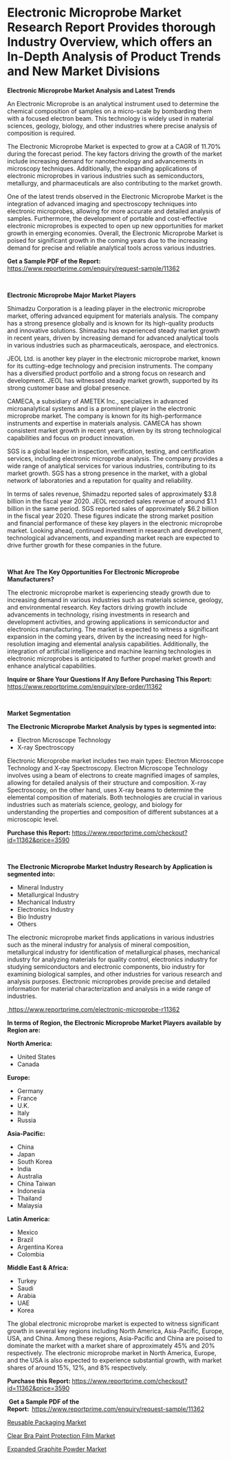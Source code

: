 <p><h1>Electronic Microprobe Market Research Report Provides thorough Industry Overview, which offers an In-Depth Analysis of Product Trends and New Market Divisions</h1></p><p><strong>Electronic Microprobe Market Analysis and Latest Trends</strong></p>
<p><p>An Electronic Microprobe is an analytical instrument used to determine the chemical composition of samples on a micro-scale by bombarding them with a focused electron beam. This technology is widely used in material sciences, geology, biology, and other industries where precise analysis of composition is required.</p><p>The Electronic Microprobe Market is expected to grow at a CAGR of 11.70% during the forecast period. The key factors driving the growth of the market include increasing demand for nanotechnology and advancements in microscopy techniques. Additionally, the expanding applications of electronic microprobes in various industries such as semiconductors, metallurgy, and pharmaceuticals are also contributing to the market growth.</p><p>One of the latest trends observed in the Electronic Microprobe Market is the integration of advanced imaging and spectroscopy techniques into electronic microprobes, allowing for more accurate and detailed analysis of samples. Furthermore, the development of portable and cost-effective electronic microprobes is expected to open up new opportunities for market growth in emerging economies. Overall, the Electronic Microprobe Market is poised for significant growth in the coming years due to the increasing demand for precise and reliable analytical tools across various industries.</p></p>
<p><strong>Get a Sample PDF of the Report:&nbsp;</strong> <a href="https://www.reportprime.com/enquiry/request-sample/11362">https://www.reportprime.com/enquiry/request-sample/11362</a></p>
<p>&nbsp;</p>
<p><strong>Electronic Microprobe Major Market Players</strong></p>
<p><p>Shimadzu Corporation is a leading player in the electronic microprobe market, offering advanced equipment for materials analysis. The company has a strong presence globally and is known for its high-quality products and innovative solutions. Shimadzu has experienced steady market growth in recent years, driven by increasing demand for advanced analytical tools in various industries such as pharmaceuticals, aerospace, and electronics.</p><p>JEOL Ltd. is another key player in the electronic microprobe market, known for its cutting-edge technology and precision instruments. The company has a diversified product portfolio and a strong focus on research and development. JEOL has witnessed steady market growth, supported by its strong customer base and global presence.</p><p>CAMECA, a subsidiary of AMETEK Inc., specializes in advanced microanalytical systems and is a prominent player in the electronic microprobe market. The company is known for its high-performance instruments and expertise in materials analysis. CAMECA has shown consistent market growth in recent years, driven by its strong technological capabilities and focus on product innovation.</p><p>SGS is a global leader in inspection, verification, testing, and certification services, including electronic microprobe analysis. The company provides a wide range of analytical services for various industries, contributing to its market growth. SGS has a strong presence in the market, with a global network of laboratories and a reputation for quality and reliability.</p><p>In terms of sales revenue, Shimadzu reported sales of approximately $3.8 billion in the fiscal year 2020. JEOL recorded sales revenue of around $1.1 billion in the same period. SGS reported sales of approximately $6.2 billion in the fiscal year 2020. These figures indicate the strong market position and financial performance of these key players in the electronic microprobe market. Looking ahead, continued investment in research and development, technological advancements, and expanding market reach are expected to drive further growth for these companies in the future.</p></p>
<p>&nbsp;</p>
<p><strong>What Are The Key Opportunities For Electronic Microprobe Manufacturers?</strong></p>
<p><p>The electronic microprobe market is experiencing steady growth due to increasing demand in various industries such as materials science, geology, and environmental research. Key factors driving growth include advancements in technology, rising investments in research and development activities, and growing applications in semiconductor and electronics manufacturing. The market is expected to witness a significant expansion in the coming years, driven by the increasing need for high-resolution imaging and elemental analysis capabilities. Additionally, the integration of artificial intelligence and machine learning technologies in electronic microprobes is anticipated to further propel market growth and enhance analytical capabilities.</p></p>
<p><strong>Inquire or Share Your Questions If Any Before Purchasing This Report:</strong> <a href="https://www.reportprime.com/enquiry/pre-order/11362">https://www.reportprime.com/enquiry/pre-order/11362</a></p>
<p>&nbsp;</p>
<p><strong>Market Segmentation</strong></p>
<p><strong>The Electronic Microprobe Market Analysis by types is segmented into:</strong></p>
<p><ul><li>Electron Microscope Technology</li><li>X-ray Spectroscopy</li></ul></p>
<p><p>Electronic Microprobe market includes two main types: Electron Microscope Technology and X-ray Spectroscopy. Electron Microscope Technology involves using a beam of electrons to create magnified images of samples, allowing for detailed analysis of their structure and composition. X-ray Spectroscopy, on the other hand, uses X-ray beams to determine the elemental composition of materials. Both technologies are crucial in various industries such as materials science, geology, and biology for understanding the properties and composition of different substances at a microscopic level.</p></p>
<p><strong>Purchase this Report:&nbsp;</strong><a href="https://www.reportprime.com/checkout?id=11362&price=3590">https://www.reportprime.com/checkout?id=11362&price=3590</a></p>
<p>&nbsp;</p>
<p><strong>The Electronic Microprobe Market Industry Research by Application is segmented into:</strong></p>
<p><ul><li>Mineral Industry</li><li>Metallurgical Industry</li><li>Mechanical Industry</li><li>Electronics Industry</li><li>Bio Industry</li><li>Others</li></ul></p>
<p><p>The electronic microprobe market finds applications in various industries such as the mineral industry for analysis of mineral composition, metallurgical industry for identification of metallurgical phases, mechanical industry for analyzing materials for quality control, electronics industry for studying semiconductors and electronic components, bio industry for examining biological samples, and other industries for various research and analysis purposes. Electronic microprobes provide precise and detailed information for material characterization and analysis in a wide range of industries.</p></p>
<p><a href="https://www.reportprime.com/electronic-microprobe-r11362">&nbsp;https://www.reportprime.com/electronic-microprobe-r11362</a></p>
<p><strong>In terms of Region, the Electronic Microprobe Market Players available by Region are:</strong></p>
<p>
    <p> <strong> North America: </strong>
        <ul>
            <li>United States</li>
            <li>Canada</li>
        </ul>
        </p> 
    <p> <strong> Europe: </strong>
        <ul>
            <li>Germany</li>
            <li>France</li>
            <li>U.K.</li>
            <li>Italy</li>
            <li>Russia</li>
        </ul>
        </p> 
    <p> <strong> Asia-Pacific: </strong>
        <ul>
            <li>China</li>
            <li>Japan</li>
            <li>South Korea</li>
            <li>India</li>
            <li>Australia</li>
            <li>China Taiwan</li>
            <li>Indonesia</li>
            <li>Thailand</li>
            <li>Malaysia</li>
        </ul>
        </p> 
    <p> <strong> Latin America: </strong>
        <ul>
            <li>Mexico</li>
            <li>Brazil</li>
            <li>Argentina Korea</li>
            <li>Colombia</li>
        </ul>
        </p> 
    <p> <strong> Middle East & Africa: </strong>
        <ul>
            <li>Turkey</li>
            <li>Saudi</li>
            <li>Arabia</li>
            <li>UAE</li>
            <li>Korea</li>
        </ul>
    </p>
    </p>
<p><p>The global electronic microprobe market is expected to witness significant growth in several key regions including North America, Asia-Pacific, Europe, USA, and China. Among these regions, Asia-Pacific and China are poised to dominate the market with a market share of approximately 45% and 20% respectively. The electronic microprobe market in North America, Europe, and the USA is also expected to experience substantial growth, with market shares of around 15%, 12%, and 8% respectively.</p></p>
<p><strong>Purchase this Report: </strong><a href="https://www.reportprime.com/checkout?id=11362&price=3590">https://www.reportprime.com/checkout?id=11362&price=3590</a></p>
<p>&nbsp;<strong>Get a Sample PDF of the Report:&nbsp;&nbsp;</strong><a href="https://www.reportprime.com/enquiry/request-sample/11362">https://www.reportprime.com/enquiry/request-sample/11362</a></p>
<p><strong></strong></p>
<p><p><a href="https://www.linkedin.com/pulse/reusable-packaging-market-research-report-its-history-jt6wc?trackingId=o6dKqkni8nCOr4NI1iivpA%3D%3D">Reusable Packaging Market</a></p><p><a href="https://www.linkedin.com/pulse/clear-bra-paint-protection-film-market-size-growth-segmentation-apkhf?trackingId=7PxrSlvbMjLAiYrZPY%2BQzA%3D%3D">Clear Bra Paint Protection Film Market</a></p><p><a href="https://www.linkedin.com/pulse/expanded-graphite-powder-market-research-report-provides-thorough-tmg6f?trackingId=cHBvoTy6qP8drikaRbBidA%3D%3D">Expanded Graphite Powder Market</a></p></p>